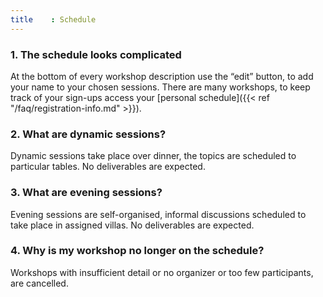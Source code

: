 ```yaml
---
title    : Schedule
---
```


### 1.	The schedule looks complicated 
At the bottom of every workshop description use the “edit” button, to add your name to your chosen sessions. There are many workshops, to keep track of your sign-ups access your [personal schedule]({{< ref "/faq/registration-info.md" >}}).


### 2.	What are dynamic sessions?
Dynamic sessions take place over dinner, the topics are scheduled to particular tables. No deliverables are expected.  

### 3.	What are evening sessions?
Evening sessions are self-organised, informal discussions scheduled to take place in assigned villas. No deliverables are expected.

### 4.	Why is my workshop no longer on the schedule?
Workshops with insufficient detail or no organizer or too few participants, are cancelled.


